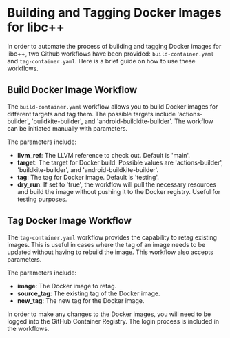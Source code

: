 # Building and Tagging Docker Images for libc++

In order to automate the process of building and tagging Docker images for libc++, two Github workflows have been provided: `build-container.yaml` and `tag-container.yaml`. Here is a brief guide on how to use these workflows.

## Build Docker Image Workflow

The `build-container.yaml` workflow allows you to build Docker images for different targets and tag them. The possible targets include 'actions-builder', 'buildkite-builder', and 'android-buildkite-builder'. The workflow can be initiated manually with parameters.

The parameters include:

- **llvm_ref**: The LLVM reference to check out. Default is 'main'.
- **target**: The target for Docker build. Possible values are 'actions-builder', 'buildkite-builder', and 'android-buildkite-builder'.
- **tag**: The tag for Docker image. Default is 'testing'.
- **dry_run**: If set to 'true', the workflow will pull the necessary resources and build the image without pushing it to the Docker registry. Useful for testing purposes.

## Tag Docker Image Workflow

The `tag-container.yaml` workflow provides the capability to retag existing images. This is useful in cases where the tag of an image needs to be updated without having to rebuild the image. This workflow also accepts parameters.

The parameters include:

- **image**: The Docker image to retag.
- **source_tag**: The existing tag of the Docker image.
- **new_tag**: The new tag for the Docker image.

In order to make any changes to the Docker images, you will need to be logged into the GitHub Container Registry. The login process is included in the workflows.
